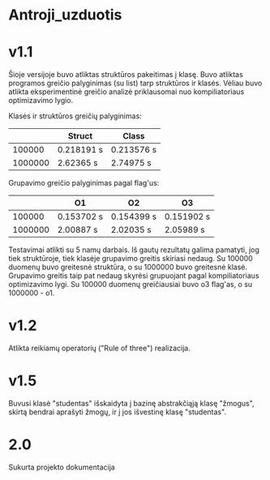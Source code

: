 # Antroji_uzduotis

# v1.1

Šioje versijoje buvo atliktas struktūros pakeitimas į klasę. Buvo atliktas programos greičio palyginimas (su list) tarp struktūros ir klasės. Vėliau buvo atlikta eksperimentinė greičio analizė priklausomai nuo kompiliatoriaus optimizavimo lygio.

Klasės ir struktūros greičių palyginimas:

|         | Struct      | Class       
|---------|-------------|-------------|
| 100000  | 0.218191 s  |  0.213576 s 
| 1000000 | 2.62365 s   | 2.74975 s   


Grupavimo greičio palyginimas pagal flag'us:

|       | O1         | O2         | O3         |
|-----------|------------|------------|------------|
| 100000   | 0.153702 s | 0.154399 s | 0.151902 s |
| 1000000  | 2.00887 s  | 2.02035 s  | 2.05989 s  | 

Testavimai atlikti su 5 namų darbais. Iš gautų rezultatų galima pamatyti, jog tiek struktūroje, tiek klasėje grupavimo greitis skiriasi nedaug. Su 100000 duomenų buvo greitesnė struktūra, o su 1000000 buvo greitesnė klasė. Grupavimo greitis taip pat nedaug skyrėsi grupuojant pagal kompiliatoriaus optimizavimo lygi. Su 100000 duomenų greičiausiai buvo o3 flag'as, o su 1000000 - o1.

# v1.2
 
Atlikta reikiamų operatorių ("Rule of three") realizacija.

# v1.5

Buvusi klasė "studentas" išskaidyta į bazinę abstrakčiąją klasę "žmogus", skirtą bendrai aprašyti žmogų, ir į jos išvestinę klasę "studentas".

# 2.0

Sukurta projekto dokumentacija

